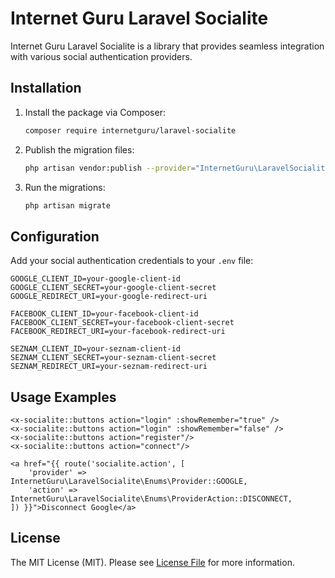 # Internet Guru Laravel Socialite

Internet Guru Laravel Socialite is a library that provides seamless integration with various social authentication providers.

## Installation

1. Install the package via Composer:

    ```sh
    composer require internetguru/laravel-socialite
    ```

2. Publish the migration files:

    ```sh
    php artisan vendor:publish --provider="InternetGuru\LaravelSocialite\SocialiteServiceProvider" --tag="migrations"
    ```

3. Run the migrations:

    ```sh
    php artisan migrate
    ```

## Configuration

Add your social authentication credentials to your `.env` file:

```env
GOOGLE_CLIENT_ID=your-google-client-id
GOOGLE_CLIENT_SECRET=your-google-client-secret
GOOGLE_REDIRECT_URI=your-google-redirect-uri

FACEBOOK_CLIENT_ID=your-facebook-client-id
FACEBOOK_CLIENT_SECRET=your-facebook-client-secret
FACEBOOK_REDIRECT_URI=your-facebook-redirect-uri

SEZNAM_CLIENT_ID=your-seznam-client-id
SEZNAM_CLIENT_SECRET=your-seznam-client-secret
SEZNAM_REDIRECT_URI=your-seznam-redirect-uri
```

## Usage Examples

```blade
<x-socialite::buttons action="login" :showRemember="true" />
<x-socialite::buttons action="login" :showRemember="false" />
<x-socialite::buttons action="register"/>
<x-socialite::buttons action="connect"/>

<a href="{{ route('socialite.action', [
    'provider' => InternetGuru\LaravelSocialite\Enums\Provider::GOOGLE,
    'action' => InternetGuru\LaravelSocialite\Enums\ProviderAction::DISCONNECT,
]) }}">Disconnect Google</a>
```

## License

The MIT License (MIT). Please see [License File](LICENSE.md) for more information.
